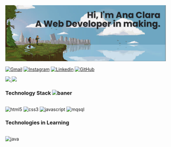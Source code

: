 
 <img aligmn="center" alt="baner" src="tlou.png">


[![Gmail](https://img.shields.io/badge/Gmail-D14836?style=for-the-badge&logo=gmail&logoColor=white)](anaclaracironeit@gmail.com)
[![Instagram](https://img.shields.io/badge/Instagram-E4405F?style=for-the-badge&logo=instagram&logoColor=white)](https://www.instagram.com/anaacirone/)
[![Linkedin](https://img.shields.io/badge/LinkedIn-0077B5?style=for-the-badge&logo=linkedin&logoColor=white)](https://www.linkedin.com/in/ana-clara-cirone-rodrigues-443102208/)
[![GitHub](https://img.shields.io/badge/GitHub-100000?style=for-the-badge&logo=github&logoColor=white)](https://github.com/cirone50)


<a href="https://github.com/anuraghazra/github-readme-stats">
  <img height=150 aligmn="center" src="https://github-readme-stats.vercel.app/api?username=cirone50&theme=radical" />
</a>
<a href="https://github.com/anuraghazra/convoychat">
  <img height=150 aligmn="center" src="https://github-readme-stats.vercel.app/api/top-langs?username=cirone50&layout=compact&langs_count=8&card_width=320&theme=radical"/>
</a>


### Technology Stack  <img aligmn="center" width="30px" alt="baner" src="https://www.gstatic.com/android/keyboard/emojikitchen/20240206/u1f4bb/u1f4bb_u1f99d.png">

<div style="display: inline-block"><br/>
    <img aligmn="center" alt="html5" src="https://img.shields.io/badge/HTML5-E34F26?style=for-the-badge&logo=html5&logoColor=white">
    <img aligmn="center" alt="css3" src="https://img.shields.io/badge/CSS-239120?&style=for-the-badge&logo=css3&logoColor=white">
    <img aligmn="center" alt="javascript" src="https://img.shields.io/badge/JavaScript-F7DF1E?style=for-the-badge&logo=javascript&logoColor=black">
    <img aligmn="center" alt="mqsql" src="https://img.shields.io/badge/MySQL-00000F?style=for-the-badge&logo=mysql&logoColor=white">
</div>

### Technologies in Learning
<div style="display: inline-block"><br/>
    <img aligmn="center" alt="java" src="https://img.shields.io/badge/Java-ED8B00?style=for-the-badge&logo=openjdk&logoColor=white">
</div>


